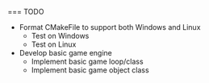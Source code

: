 === TODO
- Format CMakeFile to support both Windows and Linux
	- Test on Windows
	* Test on Linux
- Develop basic game engine
	- Implement basic game loop/class
	- Implement basic game object class

